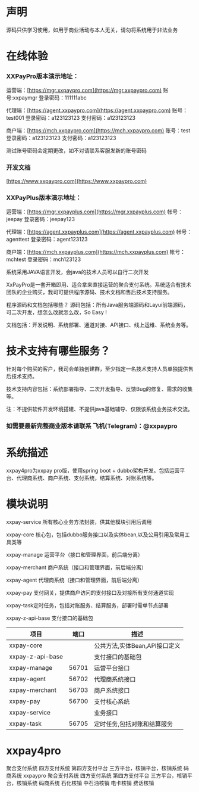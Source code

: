 
# 声明
源码只供学习使用，如用于商业活动与本人无关，请勿将系统用于非法业务

# 在线体验


### XXPayPro版本演示地址：

运营端：[https://mgr.xxpaypro.com](https://mgr.xxpaypro.com) 账号:xxpaymgr 登录密码：111111abc 

代理端：[https://agent.xxpaypro.com](https://agent.xxpaypro.com) 账号：test001 登录密码：a123123123 支付密码：a123123123

商户端：[https://mch.xxpaypro.com](https://mch.xxpaypro.com) 账号：test 登录密码：a123123123 支付密码：a123123123

测试账号密码会定期更改，如不对请联系客服发新的账号密码

### 开发文档
[https://www.xxpaypro.com](https://www.xxpaypro.com) 

### XXPayPlus版本演示地址：

运营端：[https://mgr.xxpayplus.com](https://mgr.xxpayplus.com) 帐号：jeepay 登录密码：jeepay123

代理端：[https://agent.xxpayplus.com](https://agent.xxpayplus.com) 帐号：agenttest 登录密码：agent123123

商户端：[https://mch.xxpayplus.com](https://mch.xxpayplus.com) 帐号：mchtest 登录密码：mch123123


系统采用JAVA语言开发，会java的技术人员可以自行二次开发


XxPayPro是一套开箱即用、适合拿来直接运营的聚合支付系统。系统适合有技术团队的企业购买，我司可提供程序源码、技术文档和售后技术支持服务。

程序源码和文档包括哪些？
源码包括：所有Java服务端源码和Layui前端源码，可二次开发，想怎么改就怎么改，So Easy !

文档包括：开发说明、系统部署、通道对接、API接口、线上运维、系统业务等。

# 技术支持有哪些服务？
针对每个购买的客户，我司会单独创建群，至少指定一名技术支持人员单独提供售后技术支持。

技术支持内容包括：系统部署指导、二次开发指导、反馈Bug的修复、需求的收集等。

注：不提供软件开发环境搭建、不提供java基础辅导、仅限该系统业务技术交流。




### 如需要最新完整商业版本请联系 飞机(Telegram)：@xxpaypro



# 系统描述
xxpay4pro为xxpay pro版，使用spring boot + dubbo架构开发。包括运营平台、代理商系统、商户系统、支付系统，结算系统、对账系统等。

# 模块说明
xxpay-service 所有核心业务方法封装，供其他模块引用后调用

xxpay-core 核心包，包括dubbo服务接口以及实体bean,以及公用引用及常用工具类等

xxpay-manage 运营平台（接口和管理界面，前后端分离）

xxpay-merchant 商户系统（接口和管理界面，前后端分离）

xxpay-agent 代理商系统（接口和管理界面，前后端分离）

xxpay-pay 支付网关，提供商户访问的支付接口及对接所有支付通道实现

xxpay-task定时任务，包括对账服务、结算服务，部署时需单节点部署

xxpay-z-api-base 支付接口的基础包

<table>
<thead>
<tr>
<th>项目</th>
<th>端口</th>
<th>描述</th>
</tr>
</thead>
<tbody><tr>
<td>xxpay-core</td>
<td></td>
<td>公共方法,实体Bean,API接口定义</td>
</tr>
<tr>
<td>xxpay-z-api-base</td>
<td></td>
<td>支付接口的基础包</td>
</tr>
<tr>
<td>xxpay-manage</td>
<td>56701</td>
<td>运营平台接口</td>
</tr>
<tr>
<td>xxpay-agent</td>
<td>56702</td>
<td>代理商系统接口</td>
</tr>
<tr>
<td>xxpay-merchant</td>
<td>56703</td>
<td>商户系统接口</td>
</tr>
<tr>
<td>xxpay-pay</td>
<td>56700</td>
<td>支付核心系统</td>
</tr>
<tr>
<td>xxpay-service</td>
<td></td>
<td>业务接口</td>
</tr>
<tr>
<td>xxpay-task</td>
<td>56705</td>
<td>定时任务,包括对账和结算服务</td>
</tr>
</tbody></table>


# xxpay4pro
聚合支付系统
四方支付系统
第四方支付平台
三方平台，核销平台，核销系统
码商系统
xxpaypro 聚合支付系统 四方支付系统 第四方支付平台 三方平台，核销平台，核销系统 码商系统 石化核销 中石油核销 电卡核销 费话核销
